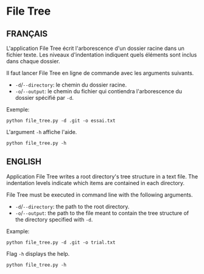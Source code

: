 # File Tree

## FRANÇAIS

L'application File Tree écrit l'arborescence d'un dossier racine dans un
fichier texte. Les niveaux d'indentation indiquent quels éléments sont inclus
dans chaque dossier.

Il faut lancer File Tree en ligne de commande avec les arguments suivants.

* `-d`/`--directory`: le chemin du dossier racine.
* `-o`/`--output`: le chemin du fichier qui contiendra l'arborescence du
dossier spécifié par `-d`.

Exemple:

```
python file_tree.py -d .git -o essai.txt
```

L'argument `-h` affiche l'aide.

```
python file_tree.py -h
```

## ENGLISH

Application File Tree writes a root directory's tree structure in a text file.
The indentation levels indicate which items are contained in each directory.

File Tree must be executed in command line with the following arguments.

* `-d`/`--directory`: the path to the root directory.
* `-o`/`--output`: the path to the file meant to contain the tree structure of
the directory specified with `-d`.

Example:

```
python file_tree.py -d .git -o trial.txt
```

Flag `-h` displays the help.

```
python file_tree.py -h
```

